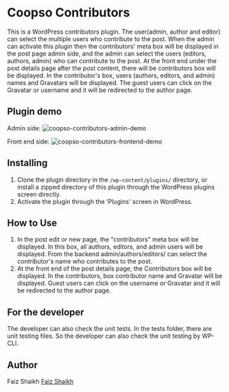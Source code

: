 # Coopso Contributors
This is a WordPress contributors plugin. The user(admin, author and editor) can select the multiple users who contribute to the post. When the admin can activate this plugin then the contributors' meta box will be displayed in the post page admin side, and the admin can select the users (editors, authors, admin) who can contribute to the post. At the front end under the post details page after the post content, there will be contributors box will be displayed. In the contributor's box, users (authors, editors, and admin) names and Gravatars will be displayed. The guest users can click on the Gravatar or username and it will be redirected to the author page.

## Plugin demo
Admin side:
![coopso-contributors-admin-demo](https://user-images.githubusercontent.com/17870980/196995264-7d7a9e16-5ea2-4e4d-bbd5-b9efc3f8a13e.jpg)

Front end side:
![coopso-contributors-frontend-demo](https://user-images.githubusercontent.com/17870980/196995309-f9693bd4-7a80-4ab2-beb6-3047657d3f9e.jpg)



## Installing 

1. Clone the plugin directory in the `/wp-content/plugins/` directory, or install a zipped directory of this plugin through the WordPress plugins screen directly.
2. Activate the plugin through the 'Plugins' screen in WordPress.

## How to Use
1. In the post edit or new page, the "contributors" meta box will be displayed. In this box, all authors, editors, and admin users will be displayed. From the backend admin/authors/editors/ can select the contributor's name who contributes to the post.
2. At the front end of the post details page, the Contributors box will be displayed. In the contributors, box contributor name and Gravatar will be displayed. Guest users can click on the username or Gravatar and it will be redirected to the author page.

## For the developer
The developer can also check the unit tests. In the tests folder, there are unit testing files. So the developer can also check the unit testing by WP-CLI.

## Author
Faiz Shaikh <a href="https://github.com/faizconcept/">Faiz Shaikh</a>
